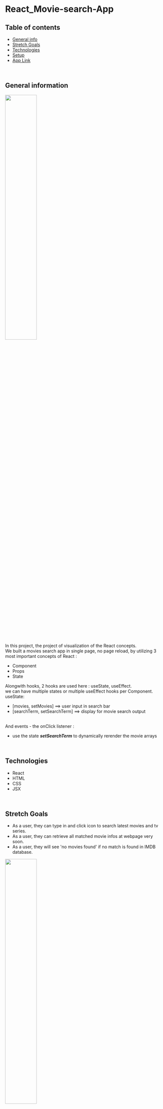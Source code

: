 # React_Movie-search-App
## Table of contents
* [General info](#general-information)
* [Stretch Goals](#stretch-goals)
* [Technologies](#technologies)
* [Setup](#setup)
* [App Link](#app-link)
<br>

## General information
<img src="https://user-images.githubusercontent.com/99662300/173768560-f786fbb5-0222-4a3c-9890-815bbf9a52b4.png" width=45% height=45%>


In this project, the project of visualization of the React concepts. 
<br> We built a movies search app in single page, no page reload, by utilizing 3 most important concepts of React : 
- Component
- Props
- State


Alongwith hooks, 2 hooks are used here : useState, useEffect.
<br> we can have multiple states or multiple useEffect hooks per Component.
<br> useState: 
- [movies, setMovies] ==> user input in search bar
- [searchTerm, setSearchTerm] ==> display for movie search output

<br >And events - the onClick listener :
- use the state ___setSearchTerm___ to dynamically rerender the movie arrays

<br>

## Technologies
- React
- HTML
- CSS
- JSX

<br>

## Stretch Goals
- As a user, they can type in and click icon to search latest movies and tv series.
- As a user, they can retrieve all matched movie infos at webpage very soon.
- As a user, they will see 'no movies found' if no match is found in IMDB database.

<img src="https://user-images.githubusercontent.com/99662300/173774324-06b68131-bdc4-4cb8-8fc7-f294e834d898.png" width=45% height=45%>

<br>


## Setup
To run this project, install npx locally after creating a new folder:

```
$ npx create-react-app ./
```

### API 
Movie API with IMDb.com
<br> Link to retriece the key : https://www.omdbapi.com/apikey.aspx
<br>

### ReactDOM.render
Up to June 2022, ReactDOM.render is no longer supported in React 18. 
<br> Use createRoot instead. 

__code in index.js__ : 
```
import App from './App';
const rootElement = document.getElementById("root");
const root = createRoot(rootElement);

 root.render(
  <StrictMode>
    <App />
  </StrictMode>
);
```

## App Link
https://fascinating-movie-search.netlify.app/

